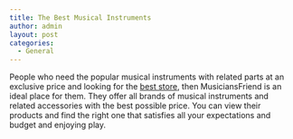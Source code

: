 ```yaml
---
title: The Best Musical Instruments
author: admin
layout: post
categories:
  - General
---
```

People who need the popular musical instruments with related parts at an exclusive price and looking for the <a href="http://www.musiciansfriend.com">best store</a>, then MusiciansFriend is an ideal place for them. They offer all brands of musical instruments and related accessories with the best possible price. You can view their products and find the right one that satisfies all your expectations and budget and enjoying play.
